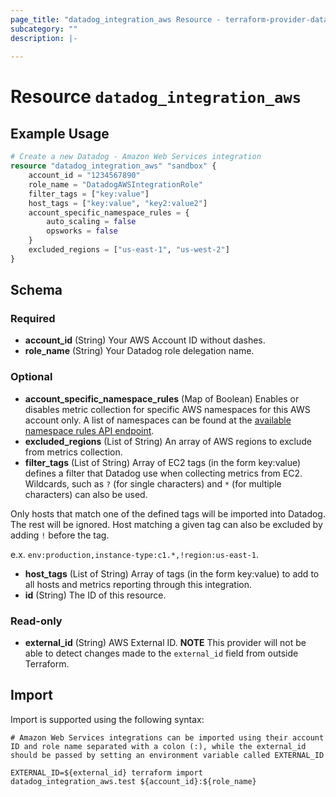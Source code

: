 ```yaml
---
page_title: "datadog_integration_aws Resource - terraform-provider-datadog"
subcategory: ""
description: |-
  
---
```


# Resource `datadog_integration_aws`



## Example Usage

```terraform
# Create a new Datadog - Amazon Web Services integration
resource "datadog_integration_aws" "sandbox" {
    account_id = "1234567890"
    role_name = "DatadogAWSIntegrationRole"
    filter_tags = ["key:value"]
    host_tags = ["key:value", "key2:value2"]
    account_specific_namespace_rules = {
        auto_scaling = false
        opsworks = false
    }
    excluded_regions = ["us-east-1", "us-west-2"]
}
```

## Schema

### Required

- **account_id** (String) Your AWS Account ID without dashes.
- **role_name** (String) Your Datadog role delegation name.

### Optional

- **account_specific_namespace_rules** (Map of Boolean) Enables or disables metric collection for specific AWS namespaces for this AWS account only. A list of namespaces can be found at the [available namespace rules API endpoint](https://docs.datadoghq.com/api/v1/aws-integration/#list-namespace-rules).
- **excluded_regions** (List of String) An array of AWS regions to exclude from metrics collection.
- **filter_tags** (List of String) Array of EC2 tags (in the form key:value) defines a filter that Datadog use when collecting metrics from EC2. Wildcards, such as `?` (for single characters) and `*` (for multiple characters) can also be used.

Only hosts that match one of the defined tags will be imported into Datadog. The rest will be ignored. Host matching a given tag can also be excluded by adding `!` before the tag.

e.x. `env:production,instance-type:c1.*,!region:us-east-1`.
- **host_tags** (List of String) Array of tags (in the form key:value) to add to all hosts and metrics reporting through this integration.
- **id** (String) The ID of this resource.

### Read-only

- **external_id** (String) AWS External ID. **NOTE** This provider will not be able to detect changes made to the `external_id` field from outside Terraform.

## Import

Import is supported using the following syntax:

```shell
# Amazon Web Services integrations can be imported using their account ID and role name separated with a colon (:), while the external_id should be passed by setting an environment variable called EXTERNAL_ID

EXTERNAL_ID=${external_id} terraform import datadog_integration_aws.test ${account_id}:${role_name}
```
